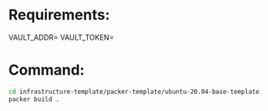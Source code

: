# Requirements:
VAULT_ADDR=
VAULT_TOKEN=


# Command:

```bash
cd infrastructure-template/packer-template/ubuntu-20.04-base-template
packer build .
```

